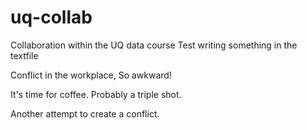 # uq-collab
Collaboration within the UQ data course
Test writing something in the textfile

Conflict in the workplace, So awkward! 

It's time for coffee. Probably a triple shot.

Another attempt to create a conflict.